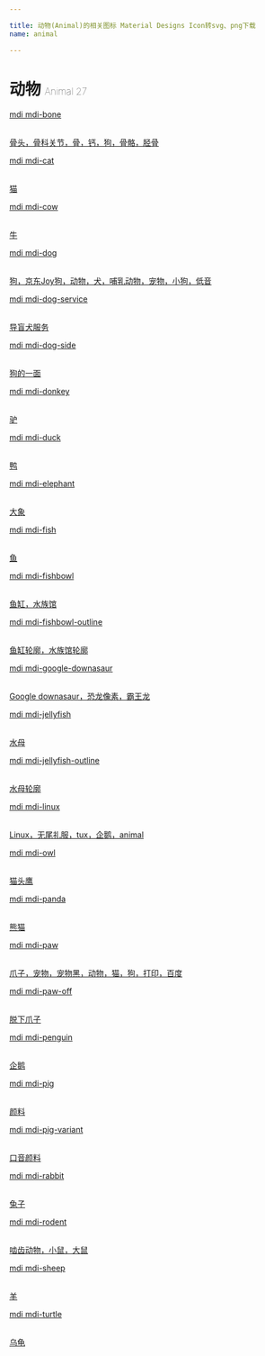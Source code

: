 ```yaml
---

title: 动物(Animal)的相关图标 Material Designs Icon转svg、png下载
name: animal

---
```


# 动物  <small style="font-size: 60%;font-weight: 100">Animal <span class="badge-secondary badge">27</span> </small>

<search tag="animal" :size="96"/>

<div class="icon-list row" id="search-show"><a href="/icon/bone.html" class="icon-item col-6 col-sm-4 col-md-2"><div class="icon-item-inner"><i class="mdi mdi-bone"></i><p><span>mdi mdi-bone</span></p> <p><br> 骨头，骨科关节，骨，钙，狗，骨骼，胫骨</p></div></a><a href="/icon/cat.html" class="icon-item col-6 col-sm-4 col-md-2"><div class="icon-item-inner"><i class="mdi mdi-cat"></i><p><span>mdi mdi-cat</span></p> <p><br> 猫</p></div></a><a href="/icon/cow.html" class="icon-item col-6 col-sm-4 col-md-2"><div class="icon-item-inner"><i class="mdi mdi-cow"></i><p><span>mdi mdi-cow</span></p> <p><br> 牛</p></div></a><a href="/icon/dog.html" class="icon-item col-6 col-sm-4 col-md-2"><div class="icon-item-inner"><i class="mdi mdi-dog"></i><p><span>mdi mdi-dog</span></p> <p><br> 狗，京东Joy狗，动物，犬，哺乳动物，宠物，小狗，低音</p></div></a><a href="/icon/dog-service.html" class="icon-item col-6 col-sm-4 col-md-2"><div class="icon-item-inner"><i class="mdi mdi-dog-service"></i><p><span>mdi mdi-dog-service</span></p> <p><br> 导盲犬服务</p></div></a><a href="/icon/dog-side.html" class="icon-item col-6 col-sm-4 col-md-2"><div class="icon-item-inner"><i class="mdi mdi-dog-side"></i><p><span>mdi mdi-dog-side</span></p> <p><br> 狗的一面</p></div></a><a href="/icon/donkey.html" class="icon-item col-6 col-sm-4 col-md-2"><div class="icon-item-inner"><i class="mdi mdi-donkey"></i><p><span>mdi mdi-donkey</span></p> <p><br> 驴</p></div></a><a href="/icon/duck.html" class="icon-item col-6 col-sm-4 col-md-2"><div class="icon-item-inner"><i class="mdi mdi-duck"></i><p><span>mdi mdi-duck</span></p> <p><br> 鸭</p></div></a><a href="/icon/elephant.html" class="icon-item col-6 col-sm-4 col-md-2"><div class="icon-item-inner"><i class="mdi mdi-elephant"></i><p><span>mdi mdi-elephant</span></p> <p><br> 大象</p></div></a><a href="/icon/fish.html" class="icon-item col-6 col-sm-4 col-md-2"><div class="icon-item-inner"><i class="mdi mdi-fish"></i><p><span>mdi mdi-fish</span></p> <p><br> 鱼</p></div></a><a href="/icon/fishbowl.html" class="icon-item col-6 col-sm-4 col-md-2"><div class="icon-item-inner"><i class="mdi mdi-fishbowl"></i><p><span>mdi mdi-fishbowl</span></p> <p><br> 鱼缸，水族馆</p></div></a><a href="/icon/fishbowl-outline.html" class="icon-item col-6 col-sm-4 col-md-2"><div class="icon-item-inner"><i class="mdi mdi-fishbowl-outline"></i><p><span>mdi mdi-fishbowl-outline</span></p> <p><br> 鱼缸轮廓，水族馆轮廓</p></div></a><a href="/icon/google-downasaur.html" class="icon-item col-6 col-sm-4 col-md-2"><div class="icon-item-inner"><i class="mdi mdi-google-downasaur"></i><p><span>mdi mdi-google-downasaur</span></p> <p><br> Google downasaur，恐龙像素，霸王龙</p></div></a><a href="/icon/jellyfish.html" class="icon-item col-6 col-sm-4 col-md-2"><div class="icon-item-inner"><i class="mdi mdi-jellyfish"></i><p><span>mdi mdi-jellyfish</span></p> <p><br> 水母</p></div></a><a href="/icon/jellyfish-outline.html" class="icon-item col-6 col-sm-4 col-md-2"><div class="icon-item-inner"><i class="mdi mdi-jellyfish-outline"></i><p><span>mdi mdi-jellyfish-outline</span></p> <p><br> 水母轮廓</p></div></a><a href="/icon/linux.html" class="icon-item col-6 col-sm-4 col-md-2"><div class="icon-item-inner"><i class="mdi mdi-linux"></i><p><span>mdi mdi-linux</span></p> <p><br> Linux，无尾礼服，tux，企鹅，animal</p></div></a><a href="/icon/owl.html" class="icon-item col-6 col-sm-4 col-md-2"><div class="icon-item-inner"><i class="mdi mdi-owl"></i><p><span>mdi mdi-owl</span></p> <p><br> 猫头鹰</p></div></a><a href="/icon/panda.html" class="icon-item col-6 col-sm-4 col-md-2"><div class="icon-item-inner"><i class="mdi mdi-panda"></i><p><span>mdi mdi-panda</span></p> <p><br> 熊猫</p></div></a><a href="/icon/paw.html" class="icon-item col-6 col-sm-4 col-md-2"><div class="icon-item-inner"><i class="mdi mdi-paw"></i><p><span>mdi mdi-paw</span></p> <p><br> 爪子，宠物，宠物黑，动物，猫，狗，打印，百度</p></div></a><a href="/icon/paw-off.html" class="icon-item col-6 col-sm-4 col-md-2"><div class="icon-item-inner"><i class="mdi mdi-paw-off"></i><p><span>mdi mdi-paw-off</span></p> <p><br> 脱下爪子</p></div></a><a href="/icon/penguin.html" class="icon-item col-6 col-sm-4 col-md-2"><div class="icon-item-inner"><i class="mdi mdi-penguin"></i><p><span>mdi mdi-penguin</span></p> <p><br> 企鹅</p></div></a><a href="/icon/pig.html" class="icon-item col-6 col-sm-4 col-md-2"><div class="icon-item-inner"><i class="mdi mdi-pig"></i><p><span>mdi mdi-pig</span></p> <p><br> 颜料</p></div></a><a href="/icon/pig-variant.html" class="icon-item col-6 col-sm-4 col-md-2"><div class="icon-item-inner"><i class="mdi mdi-pig-variant"></i><p><span>mdi mdi-pig-variant</span></p> <p><br> 口音颜料</p></div></a><a href="/icon/rabbit.html" class="icon-item col-6 col-sm-4 col-md-2"><div class="icon-item-inner"><i class="mdi mdi-rabbit"></i><p><span>mdi mdi-rabbit</span></p> <p><br> 兔子</p></div></a><a href="/icon/rodent.html" class="icon-item col-6 col-sm-4 col-md-2"><div class="icon-item-inner"><i class="mdi mdi-rodent"></i><p><span>mdi mdi-rodent</span></p> <p><br> 啮齿动物，小鼠，大鼠</p></div></a><a href="/icon/sheep.html" class="icon-item col-6 col-sm-4 col-md-2"><div class="icon-item-inner"><i class="mdi mdi-sheep"></i><p><span>mdi mdi-sheep</span></p> <p><br> 羊</p></div></a><a href="/icon/turtle.html" class="icon-item col-6 col-sm-4 col-md-2"><div class="icon-item-inner"><i class="mdi mdi-turtle"></i><p><span>mdi mdi-turtle</span></p> <p><br> 乌龟</p></div></a></div>

